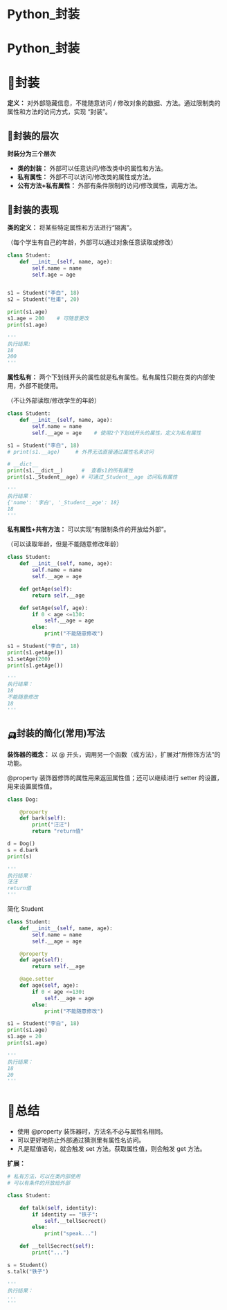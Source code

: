 # Python_封装


# Python_封装

# 🚗封装

**定义：** 对外部隐藏信息，不能随意访问 / 修改对象的数据、方法。通过限制类的属性和方法的访问方式，实现 “封装”。

## 🚓封装的层次

**封装分为三个层次**

* **类的封装：** 外部可以任意访问/修改类中的属性和方法。
* **私有属性：** 外部不可以访问/修改类的属性或方法。
* **公有方法+私有属性：** 外部有条件限制的访问/修改属性，调用方法。

## 🚕封装的表现

**类的定义：** 将某些特定属性和方法进行“隔离”。

（每个学生有自己的年龄，外部可以通过对象任意读取或修改）

```python
class Student:
    def __init__(self, name, age):
        self.name = name
        self.age = age


s1 = Student("李白", 18)
s2 = Student("杜甫", 20)

print(s1.age)
s1.age = 200    # 可随意更改
print(s1.age)

'''
执行结果:
18
200
'''
```

**属性私有：** 两个下划线开头的属性就是私有属性。私有属性只能在类的内部使用，外部不能使用。

（不让外部读取/修改学生的年龄）

```python
class Student:
    def __init__(self, name, age):
        self.name = name
        self.__age = age    # 使用2个下划线开头的属性，定义为私有属性

s1 = Student("李白", 18)
# print(s1.__age)     # 外界无法直接通过属性名来访问

# __dict__
print(s1.__dict__)      #  查看s1的所有属性
print(s1._Student__age) # 可通过_Student__age 访问私有属性

'''
执行结果：
{'name': '李白', '_Student__age': 18}
18
'''
```

**私有属性+共有方法：** 可以实现“有限制条件的开放给外部”。

（可以读取年龄，但是不能随意修改年龄）

```python
class Student:
    def __init__(self, name, age):
        self.name = name
        self.__age = age

    def getAge(self):
        return self.__age

    def setAge(self, age):
        if 0 < age <=130:
            self.__age = age
        else:
            print("不能随意修改")

s1 = Student("李白", 18)
print(s1.getAge())
s1.setAge(200)
print(s1.getAge())

'''
执行结果：
18
不能随意修改
18
'''
```

## 🛺封装的简化(常用)写法

**装饰器的概念：** 以 @ 开头，调用另一个函数（或方法），扩展对“所修饰方法”的功能。

@property 装饰器修饰的属性用来返回属性值；还可以继续进行 setter 的设置，用来设置属性值。

```python
class Dog:

    @property
    def bark(self):
        print("汪汪")
        return "return值"

d = Dog()
s = d.bark
print(s)

'''
执行结果：
汪汪
return值
'''
```

简化 Student

```python
class Student:
    def __init__(self, name, age):
        self.name = name
        self.__age = age

    @property
    def age(self):
        return self.__age

    @age.setter
    def age(self, age):
        if 0 < age <=130:
            self.__age = age
        else:
            print("不能随意修改")

s1 = Student("李白", 18)
print(s1.age)
s1.age = 20
print(s1.age)

'''
执行结果：
18
20
'''
```

# 🚎总结

* 使用 @property 装饰器时，方法名不必与属性名相同。
* 可以更好地防止外部通过猜测里有属性名访问。
* 凡是赋值语句，就会触发 set 方法。获取属性值，则会触发 get 方法。

**扩展：**

```python
# 私有方法，可以在类内部使用
# 可以有条件的开放给外部

class Student:

    def talk(self, identity):
        if identity == "铁子":
            self.__tellSecrect()
        else:
            print("speak...")

    def __tellSecrect(self):
        print("...")

s = Student()
s.talk("铁子")

'''
执行结果：
...
'''
